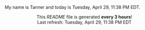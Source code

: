 My name is Tanner and today is Tuesday, April 29, 11:38 PM EDT.

<p align="center">This <i>README</i> file is generated <b>every 3 hours</b>!</br>Last refresh: Tuesday, April 29, 11:38 PM EDT<br /></p>
